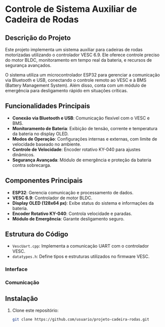 # Controle de Sistema Auxiliar de Cadeira de Rodas

## Descrição do Projeto
Este projeto implementa um sistema auxiliar para cadeiras de rodas motorizadas utilizando o controlador VESC 6.9. Ele oferece controle preciso do motor BLDC, monitoramento em tempo real da bateria, e recursos de segurança avançados.

O sistema utiliza um microcontrolador ESP32 para gerenciar a comunicação via Bluetooth e USB, conectando o controle remoto ao VESC e à BMS (Battery Management System). Além disso, conta com um módulo de emergência para desligamento rápido em situações críticas.

## Funcionalidades Principais
- **Conexão via Bluetooth e USB**: Comunicação flexível com o VESC e BMS.
- **Monitoramento de Bateria**: Exibição de tensão, corrente e temperatura da bateria no display OLED.
- **Modos de Operação**: Configurações internas e externas, com limite de velocidade baseado no ambiente.
- **Controle de Velocidade**: Encoder rotativo KY-040 para ajustes dinâmicos.
- **Segurança Avançada**: Módulo de emergência e proteção da bateria contra sobrecarga.

## Componentes Principais
- **ESP32**: Gerencia comunicação e processamento de dados.
- **VESC 6.9**: Controlador de motor BLDC.
- **Display OLED (128x64 px)**: Exibe status do sistema e informações da bateria.
- **Encoder Rotativo KY-040**: Controla velocidade e paradas.
- **Módulo de Emergência**: Garante desligamento seguro.

## Estrutura do Código
- `VescUart.cpp`: Implementa a comunicação UART com o controlador VESC.
- `datatypes.h`: Define tipos e estruturas utilizados no firmware VESC.

### Interface

### Comunicação

## Instalação
1. Clone este repositório:
   ```bash
   git clone https://github.com/usuario/projeto-cadeira-rodas.git
